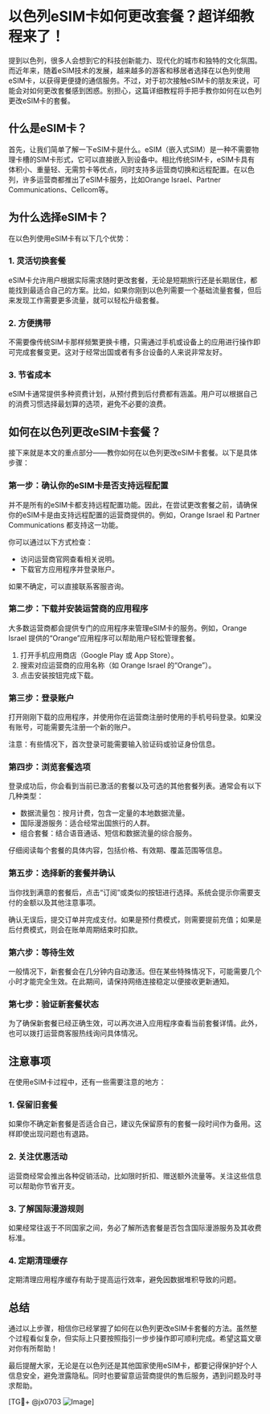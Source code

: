 # 以色列eSIM卡如何更改套餐？超详细教程来了！

提到以色列，很多人会想到它的科技创新能力、现代化的城市和独特的文化氛围。而近年来，随着eSIM技术的发展，越来越多的游客和移居者选择在以色列使用eSIM卡，以获得更便捷的通信服务。不过，对于初次接触eSIM卡的朋友来说，可能会对如何更改套餐感到困惑。别担心，这篇详细教程将手把手教你如何在以色列更改eSIM卡的套餐。

## 什么是eSIM卡？

首先，让我们简单了解一下eSIM卡是什么。eSIM（嵌入式SIM）是一种不需要物理卡槽的SIM卡形式，它可以直接嵌入到设备中。相比传统SIM卡，eSIM卡具有体积小、重量轻、无需剪卡等优点，同时支持多运营商切换和远程配置。在以色列，许多运营商都推出了eSIM卡服务，比如Orange Israel、Partner Communications、Cellcom等。

## 为什么选择eSIM卡？

在以色列使用eSIM卡有以下几个优势：

### 1. **灵活切换套餐**
   eSIM卡允许用户根据实际需求随时更改套餐，无论是短期旅行还是长期居住，都能找到最适合自己的方案。比如，如果你刚到以色列需要一个基础流量套餐，但后来发现工作需要更多流量，就可以轻松升级套餐。

### 2. **方便携带**
   不需要像传统SIM卡那样频繁更换卡槽，只需通过手机或设备上的应用进行操作即可完成套餐变更。这对于经常出国或者有多台设备的人来说非常友好。

### 3. **节省成本**
   eSIM卡通常提供多种资费计划，从预付费到后付费都有涵盖。用户可以根据自己的消费习惯选择最划算的选项，避免不必要的浪费。

## 如何在以色列更改eSIM卡套餐？

接下来就是本文的重点部分——教你如何在以色列更改eSIM卡套餐。以下是具体步骤：

### 第一步：确认你的eSIM卡是否支持远程配置

并不是所有的eSIM卡都支持远程配置功能。因此，在尝试更改套餐之前，请确保你的eSIM卡是由支持远程配置的运营商提供的。例如，Orange Israel 和 Partner Communications 都支持这一功能。

你可以通过以下方式检查：
- 访问运营商官网查看相关说明。
- 下载官方应用程序并登录账户。

如果不确定，可以直接联系客服咨询。

### 第二步：下载并安装运营商的应用程序

大多数运营商都会提供专门的应用程序来管理eSIM卡的服务。例如，Orange Israel 提供的“Orange”应用程序可以帮助用户轻松管理套餐。

1. 打开手机应用商店（Google Play 或 App Store）。
2. 搜索对应运营商的应用名称（如 Orange Israel 的“Orange”）。
3. 点击安装按钮完成下载。

### 第三步：登录账户

打开刚刚下载的应用程序，并使用你在运营商注册时使用的手机号码登录。如果没有账号，可能需要先注册一个新的账户。

注意：有些情况下，首次登录可能需要输入验证码或验证身份信息。

### 第四步：浏览套餐选项

登录成功后，你会看到当前已激活的套餐以及可选的其他套餐列表。通常会有以下几种类型：
- 数据流量包：按月计费，包含一定量的本地数据流量。
- 国际漫游服务：适合经常出国旅行的人群。
- 组合套餐：结合语音通话、短信和数据流量的综合服务。

仔细阅读每个套餐的具体内容，包括价格、有效期、覆盖范围等信息。

### 第五步：选择新的套餐并确认

当你找到满意的套餐后，点击“订阅”或类似的按钮进行选择。系统会提示你需要支付的金额以及其他注意事项。

确认无误后，提交订单并完成支付。如果是预付费模式，则需要提前充值；如果是后付费模式，则会在账单周期结束时扣款。

### 第六步：等待生效

一般情况下，新套餐会在几分钟内自动激活。但在某些特殊情况下，可能需要几个小时才能完全生效。在此期间，请保持网络连接稳定以便接收更新通知。

### 第七步：验证新套餐状态

为了确保新套餐已经正确生效，可以再次进入应用程序查看当前套餐详情。此外，也可以拨打运营商客服热线询问具体情况。

## 注意事项

在使用eSIM卡过程中，还有一些需要注意的地方：

### 1. **保留旧套餐**
   如果你不确定新套餐是否适合自己，建议先保留原有的套餐一段时间作为备用。这样即使出现问题也有退路。

### 2. **关注优惠活动**
   运营商经常会推出各种促销活动，比如限时折扣、赠送额外流量等。关注这些信息可以帮助你节省开支。

### 3. **了解国际漫游规则**
   如果经常往返于不同国家之间，务必了解所选套餐是否包含国际漫游服务及其收费标准。

### 4. **定期清理缓存**
   定期清理应用程序缓存有助于提高运行效率，避免因数据堆积导致的问题。

## 总结

通过以上步骤，相信你已经掌握了如何在以色列更改eSIM卡套餐的方法。虽然整个过程看似复杂，但实际上只要按照指引一步步操作即可顺利完成。希望这篇文章对你有所帮助！

最后提醒大家，无论是在以色列还是其他国家使用eSIM卡，都要记得保护好个人信息安全，避免泄露隐私。同时也要留意运营商提供的售后服务，遇到问题及时寻求帮助。

[TG💪+ @jx0703 ![Image](https://github.com/user-attachments/assets/dbca1d08-cadb-493c-b0ec-ad6f7a83f270)]